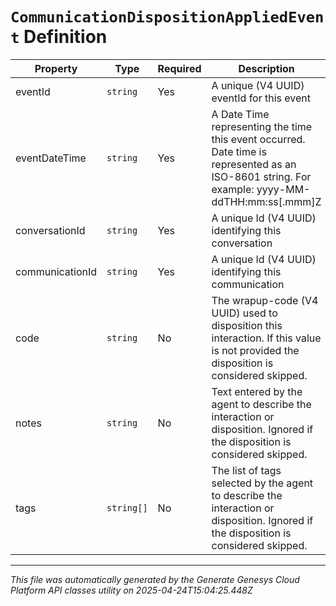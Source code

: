 # `CommunicationDispositionAppliedEvent` Definition

| Property | Type | Required | Description |
|----------|------|----------|-------------|
| eventId | `string` | Yes | A unique (V4 UUID) eventId for this event |
| eventDateTime | `string` | Yes | A Date Time representing the time this event occurred. Date time is represented as an ISO-8601 string. For example: yyyy-MM-ddTHH:mm:ss[.mmm]Z |
| conversationId | `string` | Yes | A unique Id (V4 UUID) identifying this conversation |
| communicationId | `string` | Yes | A unique Id (V4 UUID) identifying this communication |
| code | `string` | No | The wrapup-code (V4 UUID) used to disposition this interaction. If this value is not provided the disposition is considered skipped. |
| notes | `string` | No | Text entered by the agent to describe the interaction or disposition. Ignored if the disposition is considered skipped. |
| tags | `string[]` | No | The list of tags selected by the agent to describe the interaction or disposition. Ignored if the disposition is considered skipped. |

---

*This file was automatically generated by the Generate Genesys Cloud Platform API classes utility on 2025-04-24T15:04:25.448Z*